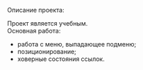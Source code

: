 Описание проекта: 

Проект является учебным.   
Основная работа: 
- работа с меню, выпадающее подменю;
- позиционирование;
- ховерные состояния ссылок.

